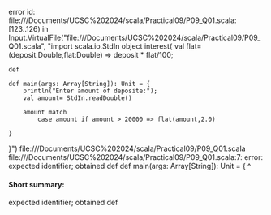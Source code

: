 error id: file://<HOME>/Documents/UCSC%202024/scala/Practical09/P09_Q01.scala:[123..126) in Input.VirtualFile("file://<HOME>/Documents/UCSC%202024/scala/Practical09/P09_Q01.scala", "import scala.io.StdIn
object interest{
    val flat=(deposit:Double,flat:Double) => deposit * flat/100;

    def 
    
    def main(args: Array[String]): Unit = {
        println("Enter amount of deposite:");
        val amount= StdIn.readDouble()

        amount match
            case amount if amount > 20000 => flat(amount,2.0)
        
    }
}")
file://<HOME>/Documents/UCSC%202024/scala/Practical09/P09_Q01.scala
file://<HOME>/Documents/UCSC%202024/scala/Practical09/P09_Q01.scala:7: error: expected identifier; obtained def
    def main(args: Array[String]): Unit = {
    ^
#### Short summary: 

expected identifier; obtained def